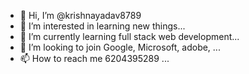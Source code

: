 - 👋 Hi, I’m @krishnayadav8789
- 👀 I’m interested in learning new things...
- 🌱 I’m currently learning full stack web development...
- 💞️ I’m looking to join Google, Microsoft, adobe, ...
- 📫 How to reach me 6204395289 ...

<!---
krishnayadav8789/krishnayadav8789 is a ✨ special ✨ repository because its `README.md` (this file) appears on your GitHub profile.
You can click the Preview link to take a look at your changes.
--->
